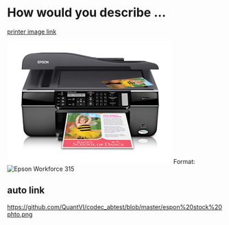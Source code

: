 # How would you describe ...

[printer image link](https://github.com/QuantVI/codec_abtest/blob/master/espon%20stock%20phto.png)

![printer image](https://github.com/QuantVI/codec_abtest/blob/master/espon%20stock%20phto.png)
Format: ![Epson Workforce 315](www.aol.xom)

## auto link
https://github.com/QuantVI/codec_abtest/blob/master/espon%20stock%20phto.png